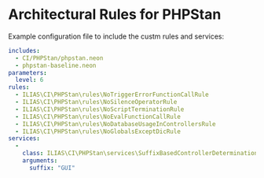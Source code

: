 # Architectural Rules for PHPStan

Example configuration file to include the custm rules and services:

```yaml
includes:
  - CI/PHPStan/phpstan.neon
  - phpstan-baseline.neon
parameters:
  level: 6
rules:
  - ILIAS\CI\PHPStan\rules\NoTriggerErrorFunctionCallRule
  - ILIAS\CI\PHPStan\rules\NoSilenceOperatorRule
  - ILIAS\CI\PHPStan\rules\NoScriptTerminationRule
  - ILIAS\CI\PHPStan\rules\NoEvalFunctionCallRule
  - ILIAS\CI\PHPStan\rules\NoDatabaseUsageInControllersRule
  - ILIAS\CI\PHPStan\rules\NoGlobalsExceptDicRule
services:
  -
    class: ILIAS\CI\PHPStan\services\SuffixBasedControllerDetermination
    arguments:
      suffix: "GUI"
```